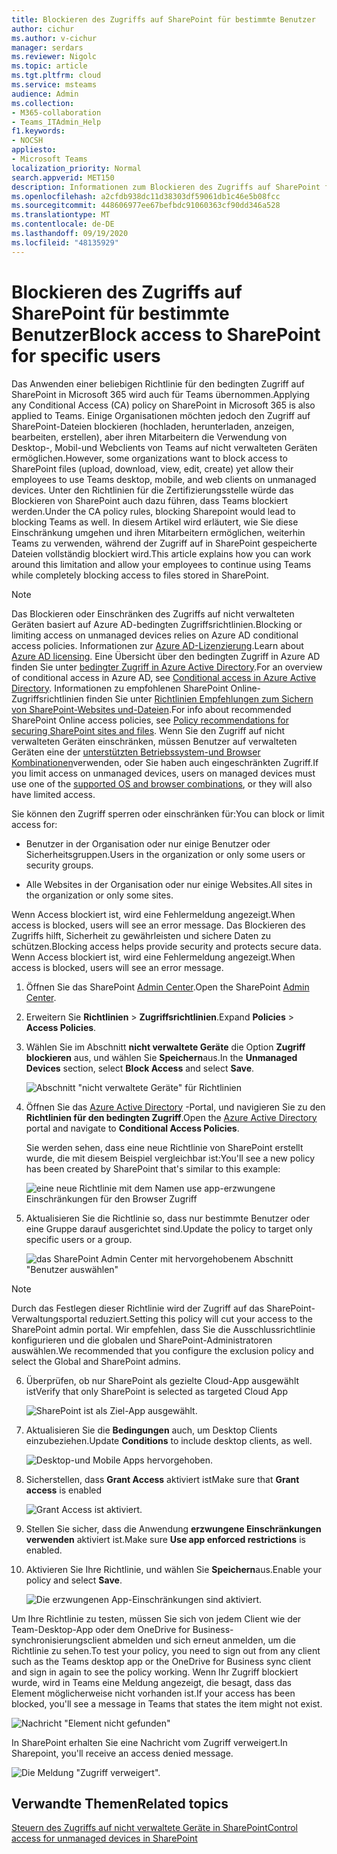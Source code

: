 ```yaml
---
title: Blockieren des Zugriffs auf SharePoint für bestimmte Benutzer
author: cichur
ms.author: v-cichur
manager: serdars
ms.reviewer: Nigolc
ms.topic: article
ms.tgt.pltfrm: cloud
ms.service: msteams
audience: Admin
ms.collection:
- M365-collaboration
- Teams_ITAdmin_Help
f1.keywords:
- NOCSH
appliesto:
- Microsoft Teams
localization_priority: Normal
search.appverid: MET150
description: Informationen zum Blockieren des Zugriffs auf SharePoint für bestimmte Benutzer
ms.openlocfilehash: a2cfdb938dc11d38303df59061db1c46e5b08fcc
ms.sourcegitcommit: 448606977ee67befbdc91060363cf90dd346a528
ms.translationtype: MT
ms.contentlocale: de-DE
ms.lasthandoff: 09/19/2020
ms.locfileid: "48135929"
---
```

# <a name="block-access-to-sharepoint-for-specific-users"></a><span data-ttu-id="d80b2-103">Blockieren des Zugriffs auf SharePoint für bestimmte Benutzer</span><span class="sxs-lookup"><span data-stu-id="d80b2-103">Block access to SharePoint for specific users</span></span>

<span data-ttu-id="d80b2-104">Das Anwenden einer beliebigen Richtlinie für den bedingten Zugriff auf SharePoint in Microsoft 365 wird auch für Teams übernommen.</span><span class="sxs-lookup"><span data-stu-id="d80b2-104">Applying any Conditional Access (CA) policy on SharePoint in Microsoft 365 is also applied to Teams.</span></span> <span data-ttu-id="d80b2-105">Einige Organisationen möchten jedoch den Zugriff auf SharePoint-Dateien blockieren (hochladen, herunterladen, anzeigen, bearbeiten, erstellen), aber ihren Mitarbeitern die Verwendung von Desktop-, Mobil-und Webclients von Teams auf nicht verwalteten Geräten ermöglichen.</span><span class="sxs-lookup"><span data-stu-id="d80b2-105">However, some organizations want to block access to SharePoint files (upload, download, view, edit, create) yet allow their employees to use Teams desktop, mobile, and web clients on unmanaged devices.</span></span> <span data-ttu-id="d80b2-106">Unter den Richtlinien für die Zertifizierungsstelle würde das Blockieren von SharePoint auch dazu führen, dass Teams blockiert werden.</span><span class="sxs-lookup"><span data-stu-id="d80b2-106">Under the CA policy rules, blocking Sharepoint would lead to blocking Teams as well.</span></span> <span data-ttu-id="d80b2-107">In diesem Artikel wird erläutert, wie Sie diese Einschränkung umgehen und ihren Mitarbeitern ermöglichen, weiterhin Teams zu verwenden, während der Zugriff auf in SharePoint gespeicherte Dateien vollständig blockiert wird.</span><span class="sxs-lookup"><span data-stu-id="d80b2-107">This article explains how you can work around this limitation and allow your employees to continue using Teams while completely blocking access to files stored in SharePoint.</span></span>

> [!Note]
> <span data-ttu-id="d80b2-108">Das Blockieren oder Einschränken des Zugriffs auf nicht verwalteten Geräten basiert auf Azure AD-bedingten Zugriffsrichtlinien.</span><span class="sxs-lookup"><span data-stu-id="d80b2-108">Blocking or limiting access on unmanaged devices relies on Azure AD conditional access policies.</span></span> <span data-ttu-id="d80b2-109">Informationen zur [Azure AD-Lizenzierung](https://azure.microsoft.com/pricing/details/active-directory/).</span><span class="sxs-lookup"><span data-stu-id="d80b2-109">Learn about [Azure AD licensing](https://azure.microsoft.com/pricing/details/active-directory/).</span></span> <span data-ttu-id="d80b2-110">Eine Übersicht über den bedingten Zugriff in Azure AD finden Sie unter [bedingter Zugriff in Azure Active Directory](https://docs.microsoft.com/azure/active-directory/conditional-access/overview).</span><span class="sxs-lookup"><span data-stu-id="d80b2-110">For an overview of conditional access in Azure AD, see [Conditional access in Azure Active Directory](https://docs.microsoft.com/azure/active-directory/conditional-access/overview).</span></span> <span data-ttu-id="d80b2-111">Informationen zu empfohlenen SharePoint Online-Zugriffsrichtlinien finden Sie unter [Richtlinien Empfehlungen zum Sichern von SharePoint-Websites und-Dateien](https://docs.microsoft.com/microsoft-365/enterprise/sharepoint-file-access-policies).</span><span class="sxs-lookup"><span data-stu-id="d80b2-111">For info about recommended SharePoint Online access policies, see [Policy recommendations for securing SharePoint sites and files](https://docs.microsoft.com/microsoft-365/enterprise/sharepoint-file-access-policies).</span></span> <span data-ttu-id="d80b2-112">Wenn Sie den Zugriff auf nicht verwalteten Geräten einschränken, müssen Benutzer auf verwalteten Geräten eine der [unterstützten Betriebssystem-und Browser Kombinationen](https://docs.microsoft.com/azure/active-directory/conditional-access/technical-reference#client-apps-condition)verwenden, oder Sie haben auch eingeschränkten Zugriff.</span><span class="sxs-lookup"><span data-stu-id="d80b2-112">If you limit access on unmanaged devices, users on managed devices must use one of the [supported OS and browser combinations](https://docs.microsoft.com/azure/active-directory/conditional-access/technical-reference#client-apps-condition), or they will also have limited access.</span></span>

<span data-ttu-id="d80b2-113">Sie können den Zugriff sperren oder einschränken für:</span><span class="sxs-lookup"><span data-stu-id="d80b2-113">You can block or limit access for:</span></span>

- <span data-ttu-id="d80b2-114">Benutzer in der Organisation oder nur einige Benutzer oder Sicherheitsgruppen.</span><span class="sxs-lookup"><span data-stu-id="d80b2-114">Users in the organization or only some users or security groups.</span></span>

- <span data-ttu-id="d80b2-115">Alle Websites in der Organisation oder nur einige Websites.</span><span class="sxs-lookup"><span data-stu-id="d80b2-115">All sites in the organization or only some sites.</span></span>

<span data-ttu-id="d80b2-116">Wenn Access blockiert ist, wird eine Fehlermeldung angezeigt.</span><span class="sxs-lookup"><span data-stu-id="d80b2-116">When access is blocked, users will see an error message.</span></span> <span data-ttu-id="d80b2-117">Das Blockieren des Zugriffs hilft, Sicherheit zu gewährleisten und sichere Daten zu schützen.</span><span class="sxs-lookup"><span data-stu-id="d80b2-117">Blocking access helps provide security and protects secure data.</span></span> <span data-ttu-id="d80b2-118">Wenn Access blockiert ist, wird eine Fehlermeldung angezeigt.</span><span class="sxs-lookup"><span data-stu-id="d80b2-118">When access is blocked, users will see an error message.</span></span>

1. <span data-ttu-id="d80b2-119">Öffnen Sie das SharePoint [Admin Center](https://admin.microsoft.com/sharepoint?page=accessControl&modern=true).</span><span class="sxs-lookup"><span data-stu-id="d80b2-119">Open the SharePoint [Admin Center](https://admin.microsoft.com/sharepoint?page=accessControl&modern=true).</span></span>

2. <span data-ttu-id="d80b2-120">Erweitern Sie **Richtlinien**  >  **Zugriffsrichtlinien**.</span><span class="sxs-lookup"><span data-stu-id="d80b2-120">Expand **Policies** > **Access Policies**.</span></span>

3. <span data-ttu-id="d80b2-121">Wählen Sie im Abschnitt **nicht verwaltete Geräte** die Option **Zugriff blockieren** aus, und wählen Sie **Speichern**aus.</span><span class="sxs-lookup"><span data-stu-id="d80b2-121">In the **Unmanaged Devices** section,  select **Block Access** and select **Save**.</span></span>

   ![Abschnitt "nicht verwaltete Geräte" für Richtlinien](media/no-sharepoint-access1.png)

4. <span data-ttu-id="d80b2-123">Öffnen Sie das [Azure Active Directory](https://portal.azure.com/#blade/Microsoft_AAD_IAM/ConditionalAccessBlade/Policies) -Portal, und navigieren Sie zu den **Richtlinien für den bedingten Zugriff**.</span><span class="sxs-lookup"><span data-stu-id="d80b2-123">Open the [Azure Active Directory](https://portal.azure.com/#blade/Microsoft_AAD_IAM/ConditionalAccessBlade/Policies) portal and navigate to **Conditional Access Policies**.</span></span>

    <span data-ttu-id="d80b2-124">Sie werden sehen, dass eine neue Richtlinie von SharePoint erstellt wurde, die mit diesem Beispiel vergleichbar ist:</span><span class="sxs-lookup"><span data-stu-id="d80b2-124">You'll see a new policy has been created by SharePoint that's similar to this example:</span></span>

    ![eine neue Richtlinie mit dem Namen use app-erzwungene Einschränkungen für den Browser Zugriff](media/no-sharepoint-access2.png)

5. <span data-ttu-id="d80b2-126">Aktualisieren Sie die Richtlinie so, dass nur bestimmte Benutzer oder eine Gruppe darauf ausgerichtet sind.</span><span class="sxs-lookup"><span data-stu-id="d80b2-126">Update the policy to target only specific users or a group.</span></span>

    ![das SharePoint Admin Center mit hervorgehobenem Abschnitt "Benutzer auswählen"](media/no-sharepoint-access2b.png)

  > [!Note]
> <span data-ttu-id="d80b2-128">Durch das Festlegen dieser Richtlinie wird der Zugriff auf das SharePoint-Verwaltungsportal reduziert.</span><span class="sxs-lookup"><span data-stu-id="d80b2-128">Setting this policy will cut your access to the SharePoint admin portal.</span></span> <span data-ttu-id="d80b2-129">Wir empfehlen, dass Sie die Ausschlussrichtlinie konfigurieren und die globalen und SharePoint-Administratoren auswählen.</span><span class="sxs-lookup"><span data-stu-id="d80b2-129">We recommended that you configure the exclusion policy and select the Global and SharePoint admins.</span></span>

6. <span data-ttu-id="d80b2-130">Überprüfen, ob nur SharePoint als gezielte Cloud-App ausgewählt ist</span><span class="sxs-lookup"><span data-stu-id="d80b2-130">Verify that only SharePoint is selected as targeted Cloud App</span></span>

    ![SharePoint ist als Ziel-App ausgewählt.](media/no-sharepoint-access3.png)

7. <span data-ttu-id="d80b2-132">Aktualisieren Sie die **Bedingungen** auch, um Desktop Clients einzubeziehen.</span><span class="sxs-lookup"><span data-stu-id="d80b2-132">Update **Conditions** to include desktop clients, as well.</span></span>

    ![Desktop-und Mobile Apps hervorgehoben.](media/no-sharepoint-access4.png)

8. <span data-ttu-id="d80b2-134">Sicherstellen, dass **Grant Access** aktiviert ist</span><span class="sxs-lookup"><span data-stu-id="d80b2-134">Make sure that **Grant access** is enabled</span></span>

    ![Grant Access ist aktiviert.](media/no-sharepoint-access5.png)

9. <span data-ttu-id="d80b2-136">Stellen Sie sicher, dass die Anwendung **erzwungene Einschränkungen verwenden** aktiviert ist.</span><span class="sxs-lookup"><span data-stu-id="d80b2-136">Make sure **Use app enforced restrictions** is enabled.</span></span>

10. <span data-ttu-id="d80b2-137">Aktivieren Sie Ihre Richtlinie, und wählen Sie **Speichern**aus.</span><span class="sxs-lookup"><span data-stu-id="d80b2-137">Enable your policy and select **Save**.</span></span>

    ![Die erzwungenen App-Einschränkungen sind aktiviert.](media/no-sharepoint-access6.png)

<span data-ttu-id="d80b2-139">Um Ihre Richtlinie zu testen, müssen Sie sich von jedem Client wie der Team-Desktop-App oder dem OneDrive for Business-synchronisierungsclient abmelden und sich erneut anmelden, um die Richtlinie zu sehen.</span><span class="sxs-lookup"><span data-stu-id="d80b2-139">To test your policy, you need to sign out from any client such as the Teams desktop app or the OneDrive for Business sync client and sign in again to see the policy working.</span></span> <span data-ttu-id="d80b2-140">Wenn Ihr Zugriff blockiert wurde, wird in Teams eine Meldung angezeigt, die besagt, dass das Element möglicherweise nicht vorhanden ist.</span><span class="sxs-lookup"><span data-stu-id="d80b2-140">If your access has been blocked, you'll see a message in Teams that states the item might not exist.</span></span>

 ![Nachricht "Element nicht gefunden"](media/access-denied-sharepoint.png)

<span data-ttu-id="d80b2-142">In SharePoint erhalten Sie eine Nachricht vom Zugriff verweigert.</span><span class="sxs-lookup"><span data-stu-id="d80b2-142">In Sharepoint, you'll receive an access denied message.</span></span>

![Die Meldung "Zugriff verweigert".](media/blocked-access-warning.png)

## <a name="related-topics"></a><span data-ttu-id="d80b2-144">Verwandte Themen</span><span class="sxs-lookup"><span data-stu-id="d80b2-144">Related topics</span></span>

[<span data-ttu-id="d80b2-145">Steuern des Zugriffs auf nicht verwaltete Geräte in SharePoint</span><span class="sxs-lookup"><span data-stu-id="d80b2-145">Control access for unmanaged devices in SharePoint</span></span>](https://docs.microsoft.com/sharepoint/control-access-from-unmanaged-devices)
